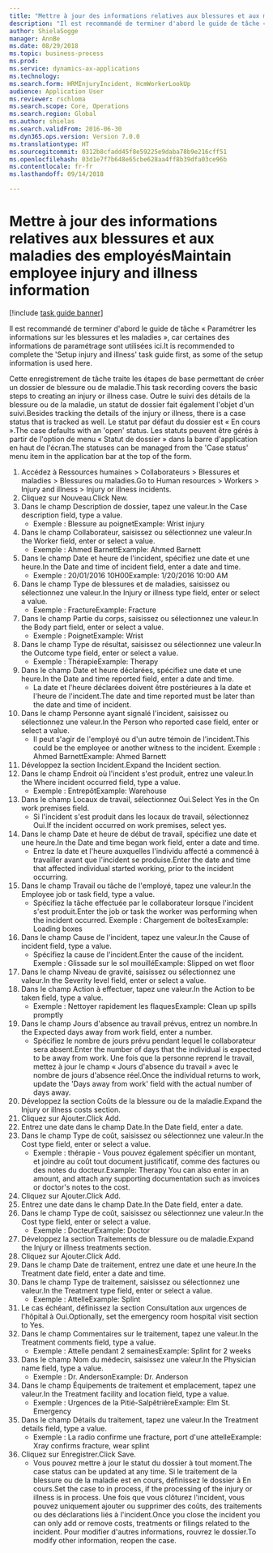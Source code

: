 ```yaml
--- 
title: "Mettre à jour des informations relatives aux blessures et aux maladies des employés"
description: "Il est recommandé de terminer d'abord le guide de tâche « Paramétrer les informations sur les blessures et les maladies », car certaines des informations de paramétrage sont utilisées ici."
author: ShielaSogge
manager: AnnBe
ms.date: 08/29/2018
ms.topic: business-process
ms.prod: 
ms.service: dynamics-ax-applications
ms.technology: 
ms.search.form: HRMInjuryIncident, HcmWorkerLookUp
audience: Application User
ms.reviewer: rschloma
ms.search.scope: Core, Operations
ms.search.region: Global
ms.author: shielas
ms.search.validFrom: 2016-06-30
ms.dyn365.ops.version: Version 7.0.0
ms.translationtype: HT
ms.sourcegitcommit: 0312b8cfadd45f8e59225e9daba78b9e216cff51
ms.openlocfilehash: 03d1e7f7b648e65cbe628aa4ff8b39dfa03ce96b
ms.contentlocale: fr-fr
ms.lasthandoff: 09/14/2018

---
```

# <a name="maintain-employee-injury-and-illness-information"></a><span data-ttu-id="d7950-103">Mettre à jour des informations relatives aux blessures et aux maladies des employés</span><span class="sxs-lookup"><span data-stu-id="d7950-103">Maintain employee injury and illness information</span></span>

[!include [task guide banner](../../includes/task-guide-banner.md)]

<span data-ttu-id="d7950-104">Il est recommandé de terminer d'abord le guide de tâche « Paramétrer les informations sur les blessures et les maladies », car certaines des informations de paramétrage sont utilisées ici.</span><span class="sxs-lookup"><span data-stu-id="d7950-104">It is recommended to complete the 'Setup injury and illness' task guide first, as some of the setup information is used here.</span></span> 



<span data-ttu-id="d7950-105">Cette enregistrement de tâche traite les étapes de base permettant de créer un dossier de blessure ou de maladie.</span><span class="sxs-lookup"><span data-stu-id="d7950-105">This task recording covers the basic steps to creating an injury or illness case.</span></span> <span data-ttu-id="d7950-106">Outre le suivi des détails de la blessure ou de la maladie, un statut de dossier fait également l'objet d'un suivi.</span><span class="sxs-lookup"><span data-stu-id="d7950-106">Besides tracking the details of the injury or illness, there is a case status that is tracked as well.</span></span>  <span data-ttu-id="d7950-107">Le statut par défaut du dossier est « En cours ».</span><span class="sxs-lookup"><span data-stu-id="d7950-107">The case defaults with an 'open' status.</span></span>  <span data-ttu-id="d7950-108">Les statuts peuvent être gérés à partir de l'option de menu « Statut de dossier » dans la barre d'application en haut de l'écran.</span><span class="sxs-lookup"><span data-stu-id="d7950-108">The statuses can be managed from the 'Case status' menu item in the application bar at the top of the form.</span></span>

1. <span data-ttu-id="d7950-109">Accédez à Ressources humaines > Collaborateurs > Blessures et maladies > Blessures ou maladies.</span><span class="sxs-lookup"><span data-stu-id="d7950-109">Go to Human resources > Workers > Injury and illness > Injury or illness incidents.</span></span>
2. <span data-ttu-id="d7950-110">Cliquez sur Nouveau.</span><span class="sxs-lookup"><span data-stu-id="d7950-110">Click New.</span></span>
3. <span data-ttu-id="d7950-111">Dans le champ Description de dossier, tapez une valeur.</span><span class="sxs-lookup"><span data-stu-id="d7950-111">In the Case description field, type a value.</span></span>
    * <span data-ttu-id="d7950-112">Exemple : Blessure au poignet</span><span class="sxs-lookup"><span data-stu-id="d7950-112">Example:  Wrist injury</span></span>  
4. <span data-ttu-id="d7950-113">Dans le champ Collaborateur, saisissez ou sélectionnez une valeur.</span><span class="sxs-lookup"><span data-stu-id="d7950-113">In the Worker field, enter or select a value.</span></span>
    * <span data-ttu-id="d7950-114">Exemple : Ahmed Barnett</span><span class="sxs-lookup"><span data-stu-id="d7950-114">Example: Ahmed Barnett</span></span>  
5. <span data-ttu-id="d7950-115">Dans le champ Date et heure de l'incident, spécifiez une date et une heure.</span><span class="sxs-lookup"><span data-stu-id="d7950-115">In the Date and time of incident field, enter a date and time.</span></span>
    * <span data-ttu-id="d7950-116">Exemple : 20/01/2016 10H00</span><span class="sxs-lookup"><span data-stu-id="d7950-116">Example:  1/20/2016 10:00 AM</span></span>  
6. <span data-ttu-id="d7950-117">Dans le champ Type de blessures et de maladies, saisissez ou sélectionnez une valeur.</span><span class="sxs-lookup"><span data-stu-id="d7950-117">In the Injury or illness type field, enter or select a value.</span></span>
    * <span data-ttu-id="d7950-118">Exemple : Fracture</span><span class="sxs-lookup"><span data-stu-id="d7950-118">Example:  Fracture</span></span>  
7. <span data-ttu-id="d7950-119">Dans le champ Partie du corps, saisissez ou sélectionnez une valeur.</span><span class="sxs-lookup"><span data-stu-id="d7950-119">In the Body part field, enter or select a value.</span></span>
    * <span data-ttu-id="d7950-120">Exemple : Poignet</span><span class="sxs-lookup"><span data-stu-id="d7950-120">Example:  Wrist</span></span>  
8. <span data-ttu-id="d7950-121">Dans le champ Type de résultat, saisissez ou sélectionnez une valeur.</span><span class="sxs-lookup"><span data-stu-id="d7950-121">In the Outcome type field, enter or select a value.</span></span>
    * <span data-ttu-id="d7950-122">Exemple : Thérapie</span><span class="sxs-lookup"><span data-stu-id="d7950-122">Example:  Therapy</span></span>  
9. <span data-ttu-id="d7950-123">Dans le champ Date et heure déclarées, spécifiez une date et une heure.</span><span class="sxs-lookup"><span data-stu-id="d7950-123">In the Date and time reported field, enter a date and time.</span></span>
    * <span data-ttu-id="d7950-124">La date et l'heure déclarées doivent être postérieures à la date et l'heure de l'incident.</span><span class="sxs-lookup"><span data-stu-id="d7950-124">The date and time reported must be later than the date and time of incident.</span></span>  
10. <span data-ttu-id="d7950-125">Dans le champ Personne ayant signalé l'incident, saisissez ou sélectionnez une valeur.</span><span class="sxs-lookup"><span data-stu-id="d7950-125">In the Person who reported case field, enter or select a value.</span></span>
    * <span data-ttu-id="d7950-126">Il peut s'agir de l'employé ou d'un autre témoin de l'incident.</span><span class="sxs-lookup"><span data-stu-id="d7950-126">This could be the employee or another witness to the incident.</span></span>  <span data-ttu-id="d7950-127">Exemple : Ahmed Barnett</span><span class="sxs-lookup"><span data-stu-id="d7950-127">Example: Ahmed Barnett</span></span>  
11. <span data-ttu-id="d7950-128">Développez la section Incident.</span><span class="sxs-lookup"><span data-stu-id="d7950-128">Expand the Incident section.</span></span>
12. <span data-ttu-id="d7950-129">Dans le champ Endroit où l'incident s'est produit, entrez une valeur.</span><span class="sxs-lookup"><span data-stu-id="d7950-129">In the Where incident occurred field, type a value.</span></span>
    * <span data-ttu-id="d7950-130">Exemple : Entrepôt</span><span class="sxs-lookup"><span data-stu-id="d7950-130">Example:  Warehouse</span></span>  
13. <span data-ttu-id="d7950-131">Dans le champ Locaux de travail, sélectionnez Oui.</span><span class="sxs-lookup"><span data-stu-id="d7950-131">Select Yes in the On work premises field.</span></span>
    * <span data-ttu-id="d7950-132">Si l'incident s'est produit dans les locaux de travail, sélectionnez Oui.</span><span class="sxs-lookup"><span data-stu-id="d7950-132">If the incident occurred on work premises, select yes.</span></span>  
14. <span data-ttu-id="d7950-133">Dans le champ Date et heure de début de travail, spécifiez une date et une heure.</span><span class="sxs-lookup"><span data-stu-id="d7950-133">In the Date and time began work field, enter a date and time.</span></span>
    * <span data-ttu-id="d7950-134">Entrez la date et l'heure auxquelles l'individu affecté a commencé à travailler avant que l'incident se produise.</span><span class="sxs-lookup"><span data-stu-id="d7950-134">Enter the date and time that affected individual started working, prior to the incident occurring.</span></span>  
15. <span data-ttu-id="d7950-135">Dans le champ Travail ou tâche de l'employé, tapez une valeur.</span><span class="sxs-lookup"><span data-stu-id="d7950-135">In the Employee job or task field, type a value.</span></span>
    * <span data-ttu-id="d7950-136">Spécifiez la tâche effectuée par le collaborateur lorsque l'incident s'est produit.</span><span class="sxs-lookup"><span data-stu-id="d7950-136">Enter the job or task the worker was performing when the incident occurred.</span></span>  <span data-ttu-id="d7950-137">Exemple : Chargement de boîtes</span><span class="sxs-lookup"><span data-stu-id="d7950-137">Example:  Loading boxes</span></span>  
16. <span data-ttu-id="d7950-138">Dans le champ Cause de l'incident, tapez une valeur.</span><span class="sxs-lookup"><span data-stu-id="d7950-138">In the Cause of incident field, type a value.</span></span>
    * <span data-ttu-id="d7950-139">Spécifiez la cause de l'incident.</span><span class="sxs-lookup"><span data-stu-id="d7950-139">Enter the cause of the incident.</span></span>  <span data-ttu-id="d7950-140">Exemple : Glissade sur le sol mouillé</span><span class="sxs-lookup"><span data-stu-id="d7950-140">Example:  Slipped on wet floor</span></span>  
17. <span data-ttu-id="d7950-141">Dans le champ Niveau de gravité, saisissez ou sélectionnez une valeur.</span><span class="sxs-lookup"><span data-stu-id="d7950-141">In the Severity level field, enter or select a value.</span></span>
18. <span data-ttu-id="d7950-142">Dans le champ Action à effectuer, tapez une valeur.</span><span class="sxs-lookup"><span data-stu-id="d7950-142">In the Action to be taken field, type a value.</span></span>
    * <span data-ttu-id="d7950-143">Exemple : Nettoyer rapidement les flaques</span><span class="sxs-lookup"><span data-stu-id="d7950-143">Example:  Clean up spills promptly</span></span>  
19. <span data-ttu-id="d7950-144">Dans le champ Jours d'absence au travail prévus, entrez un nombre.</span><span class="sxs-lookup"><span data-stu-id="d7950-144">In the Expected days away from work field, enter a number.</span></span>
    * <span data-ttu-id="d7950-145">Spécifiez le nombre de jours prévu pendant lequel le collaborateur sera absent.</span><span class="sxs-lookup"><span data-stu-id="d7950-145">Enter the number of days that the individual is expected to be away from work.</span></span>  <span data-ttu-id="d7950-146">Une fois que la personne reprend le travail, mettez à jour le champ « Jours d'absence du travail » avec le nombre de jours d'absence réel.</span><span class="sxs-lookup"><span data-stu-id="d7950-146">Once the individual returns to work, update the 'Days away from work' field with the actual number of days away.</span></span>  
20. <span data-ttu-id="d7950-147">Développez la section Coûts de la blessure ou de la maladie.</span><span class="sxs-lookup"><span data-stu-id="d7950-147">Expand the Injury or illness costs section.</span></span>
21. <span data-ttu-id="d7950-148">Cliquez sur Ajouter.</span><span class="sxs-lookup"><span data-stu-id="d7950-148">Click Add.</span></span>
22. <span data-ttu-id="d7950-149">Entrez une date dans le champ Date.</span><span class="sxs-lookup"><span data-stu-id="d7950-149">In the Date field, enter a date.</span></span>
23. <span data-ttu-id="d7950-150">Dans le champ Type de coût, saisissez ou sélectionnez une valeur.</span><span class="sxs-lookup"><span data-stu-id="d7950-150">In the Cost type field, enter or select a value.</span></span>
    * <span data-ttu-id="d7950-151">Exemple : thérapie - Vous pouvez également spécifier un montant, et joindre au coût tout document justificatif, comme des factures ou des notes du docteur.</span><span class="sxs-lookup"><span data-stu-id="d7950-151">Example:  Therapy    You can also enter in an amount, and attach any supporting documentation such as invoices or doctor's notes to the cost.</span></span>  
24. <span data-ttu-id="d7950-152">Cliquez sur Ajouter.</span><span class="sxs-lookup"><span data-stu-id="d7950-152">Click Add.</span></span>
25. <span data-ttu-id="d7950-153">Entrez une date dans le champ Date.</span><span class="sxs-lookup"><span data-stu-id="d7950-153">In the Date field, enter a date.</span></span>
26. <span data-ttu-id="d7950-154">Dans le champ Type de coût, saisissez ou sélectionnez une valeur.</span><span class="sxs-lookup"><span data-stu-id="d7950-154">In the Cost type field, enter or select a value.</span></span>
    * <span data-ttu-id="d7950-155">Exemple : Docteur</span><span class="sxs-lookup"><span data-stu-id="d7950-155">Example: Doctor</span></span>  
27. <span data-ttu-id="d7950-156">Développez la section Traitements de blessure ou de maladie.</span><span class="sxs-lookup"><span data-stu-id="d7950-156">Expand the Injury or illness treatments section.</span></span>
28. <span data-ttu-id="d7950-157">Cliquez sur Ajouter.</span><span class="sxs-lookup"><span data-stu-id="d7950-157">Click Add.</span></span>
29. <span data-ttu-id="d7950-158">Dans le champ Date de traitement, entrez une date et une heure.</span><span class="sxs-lookup"><span data-stu-id="d7950-158">In the Treatment date field, enter a date and time.</span></span>
30. <span data-ttu-id="d7950-159">Dans le champ Type de traitement, saisissez ou sélectionnez une valeur.</span><span class="sxs-lookup"><span data-stu-id="d7950-159">In the Treatment type field, enter or select a value.</span></span>
    * <span data-ttu-id="d7950-160">Exemple : Attelle</span><span class="sxs-lookup"><span data-stu-id="d7950-160">Example:  Splint</span></span>  
31. <span data-ttu-id="d7950-161">Le cas échéant, définissez la section Consultation aux urgences de l'hôpital à Oui.</span><span class="sxs-lookup"><span data-stu-id="d7950-161">Optionally, set the emergency room hospital visit section to Yes.</span></span>
32. <span data-ttu-id="d7950-162">Dans le champ Commentaires sur le traitement, tapez une valeur.</span><span class="sxs-lookup"><span data-stu-id="d7950-162">In the Treatment comments field, type a value.</span></span>
    * <span data-ttu-id="d7950-163">Exemple : Attelle pendant 2 semaines</span><span class="sxs-lookup"><span data-stu-id="d7950-163">Example:  Splint for 2 weeks</span></span>  
33. <span data-ttu-id="d7950-164">Dans le champ Nom du médecin, saisissez une valeur.</span><span class="sxs-lookup"><span data-stu-id="d7950-164">In the Physician name field, type a value.</span></span>
    * <span data-ttu-id="d7950-165">Exemple : Dr. Anderson</span><span class="sxs-lookup"><span data-stu-id="d7950-165">Example:  Dr. Anderson</span></span>  
34. <span data-ttu-id="d7950-166">Dans le champ Équipements de traitement et emplacement, tapez une valeur.</span><span class="sxs-lookup"><span data-stu-id="d7950-166">In the Treatment facility and location field, type a value.</span></span>
    * <span data-ttu-id="d7950-167">Exemple : Urgences de la Pitié-Salpêtrière</span><span class="sxs-lookup"><span data-stu-id="d7950-167">Example:  Elm St. Emergency</span></span>  
35. <span data-ttu-id="d7950-168">Dans le champ Détails du traitement, tapez une valeur.</span><span class="sxs-lookup"><span data-stu-id="d7950-168">In the Treatment details field, type a value.</span></span>
    * <span data-ttu-id="d7950-169">Exemple : La radio confirme une fracture, port d'une attelle</span><span class="sxs-lookup"><span data-stu-id="d7950-169">Example:  Xray confirms fracture, wear splint</span></span>  
36. <span data-ttu-id="d7950-170">Cliquez sur Enregistrer.</span><span class="sxs-lookup"><span data-stu-id="d7950-170">Click Save.</span></span>
    * <span data-ttu-id="d7950-171">Vous pouvez mettre à jour le statut du dossier à tout moment.</span><span class="sxs-lookup"><span data-stu-id="d7950-171">The case status can be updated at any time.</span></span>  <span data-ttu-id="d7950-172">Si le traitement de la blessure ou de la maladie est en cours, définissez le dossier à En cours.</span><span class="sxs-lookup"><span data-stu-id="d7950-172">Set the case to in process, if the processing of the injury or illness is in process.</span></span>  <span data-ttu-id="d7950-173">Une fois que vous clôturez l'incident, vous pouvez uniquement ajouter ou supprimer des coûts, des traitements ou des déclarations liés à l'incident.</span><span class="sxs-lookup"><span data-stu-id="d7950-173">Once you close the incident you can only add or remove costs, treatments or filings related to the incident.</span></span>  <span data-ttu-id="d7950-174">Pour modifier d'autres informations, rouvrez le dossier.</span><span class="sxs-lookup"><span data-stu-id="d7950-174">To modify other information, reopen the case.</span></span>  


